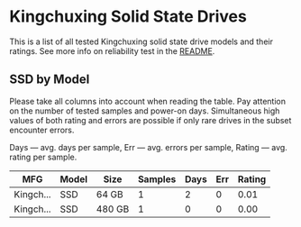 Kingchuxing Solid State Drives
==============================

This is a list of all tested Kingchuxing solid state drive models and their ratings. See
more info on reliability test in the [README](https://github.com/linuxhw/SMART).

SSD by Model
------------

Please take all columns into account when reading the table. Pay attention on the
number of tested samples and power-on days. Simultaneous high values of both rating
and errors are possible if only rare drives in the subset encounter errors.

Days   — avg. days per sample,
Err    — avg. errors per sample,
Rating — avg. rating per sample.

| MFG       | Model              | Size   | Samples | Days  | Err   | Rating |
|-----------|--------------------|--------|---------|-------|-------|--------|
| Kingch... | SSD                | 64 GB  | 1       | 2     | 0     | 0.01   |
| Kingch... | SSD                | 480 GB | 1       | 0     | 0     | 0.00   |
